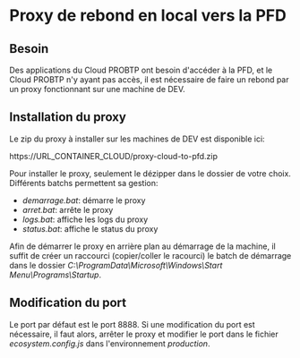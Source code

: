 # Proxy de rebond en local vers la PFD

## Besoin

Des applications du Cloud PROBTP ont besoin d'accéder à la PFD, et le Cloud PROBTP n'y ayant pas accès, il est nécessaire de faire un rebond par un proxy fonctionnant sur une machine de DEV.

## Installation du proxy

Le zip du proxy à installer sur les machines de DEV est disponible ici:

https://URL_CONTAINER_CLOUD/proxy-cloud-to-pfd.zip

Pour installer le proxy, seulement le dézipper dans le dossier de votre choix. 
Différents batchs permettent sa gestion:
* *demarrage.bat*: démarre le proxy
* *arret.bat*: arrête le proxy
* *logs.bat*: affiche les logs du proxy
* *status.bat*: affiche le status du proxy

Afin de démarrer le proxy en arrière plan au démarrage de la machine, il suffit de créer un raccourci (copier/coller le racourci) le batch de démarrage dans le dossier *C:\ProgramData\Microsoft\Windows\Start Menu\Programs\Startup*.

## Modification du port

Le port par défaut est le port 8888. Si une modification du port est nécessaire, il faut alors, arrêter le proxy et modifier le port dans le fichier *ecosystem.config.js* dans l'environnement *production*.
